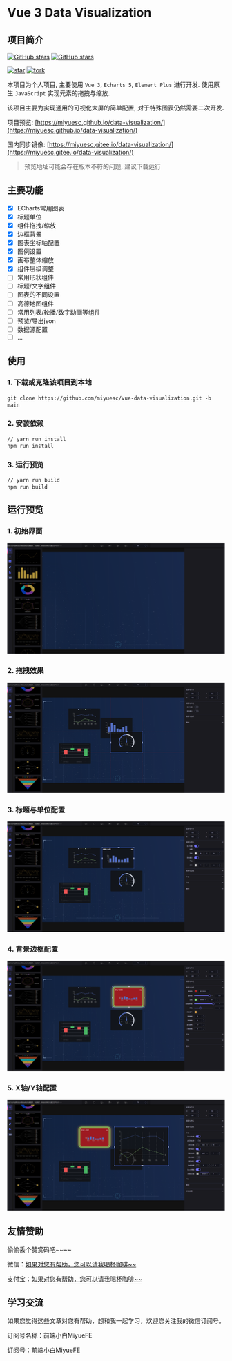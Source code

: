 # Vue 3 Data Visualization

## 项目简介

<a href="https://github.com/miyuesc/vue-data-visualization" target="__blank"><img alt="GitHub stars" src="https://img.shields.io/github/stars/miyuesc/vue-data-visualization?style=flat&logo=github" /></a>
<a href="https://github.com/miyuesc/vue-data-visualization" target="__blank"><img alt="GitHub stars" src="https://img.shields.io/github/forks/miyuesc/vue-data-visualization?style=flat&logo=github" /></a>

<a href='https://gitee.com/miyuesc/vue-data-visualization'><img src='https://gitee.com/miyuesc/vue-data-visualization/badge/star.svg?theme=dark' alt='star' /></a>
<a href='https://gitee.com/miyuesc/vue-data-visualization'><img src='https://gitee.com/miyuesc/vue-data-visualization/badge/fork.svg?theme=dark' alt='fork' /></a>

本项目为个人项目, 主要使用 `Vue 3`, `Echarts 5`, `Element Plus` 进行开发. 使用原生 `JavaScript` 实现元素的拖拽与缩放.

该项目主要为实现通用的可视化大屏的简单配置, 对于特殊图表仍然需要二次开发.

项目预览: [https://miyuesc.github.io/data-visualization/](https://miyuesc.github.io/data-visualization/)

国内同步镜像: [https://miyuesc.gitee.io/data-visualization/](https://miyuesc.gitee.io/data-visualization/)

> 预览地址可能会存在版本不符的问题, 建议下载运行

## 主要功能

- [x] ECharts常用图表
- [x] 标题单位
- [x] 组件拖拽/缩放
- [x] 边框背景
- [x] 图表坐标轴配置
- [x] 图例设置
- [x] 画布整体缩放
- [x] 组件层级调整
- [ ] 常用形状组件
- [ ] 标题/文字组件
- [ ] 图表的不同设置
- [ ] 高德地图组件
- [ ] 常用列表/轮播/数字动画等组件
- [ ] 预览/导出json
- [ ] 数据源配置
- [ ] ...

## 使用

### 1. 下载或克隆该项目到本地

```shell
git clone https://github.com/miyuesc/vue-data-visualization.git -b main
```

### 2. 安装依赖

```shell
// yarn run install
npm run install
```

### 3. 运行预览

```shell
// yarn run build
npm run build
```

## 运行预览

### 1. 初始界面

![image-20210418152927141](README/static/image-20210418152927141.png)

### 2. 拖拽效果

![image-20210418153707284](README/static/image-20210418153707284.png)

### 3. 标题与单位配置

![image-20210418153739172](README/static/image-20210418153739172.png)

### 4. 背景边框配置

![image-20210418153932966](README/static/image-20210418153932966.png)

### 5. X轴/Y轴配置

![image-20210418154052623](README/static/image-20210418154052623.png)



## 友情赞助

偷偷丢个赞赏码吧~~~~

微信：[如果对您有帮助，您可以请我喝杯咖啡~~](https://images.weserv.nl/?url=https://i0.hdslb.com/bfs/article/fcf8ffa7f5a1dad34c3c9066e6b0f1d2a181c981.jpg)

支付宝：[如果对您有帮助，您可以请我喝杯咖啡~~](https://images.weserv.nl/?url=https://i0.hdslb.com/bfs/article/8236f07c5d73175acbed49937020ed05127d0de9.jpg)

## 学习交流

如果您觉得这些文章对您有帮助，想和我一起学习，欢迎您关注我的微信订阅号。

订阅号名称：前端小白MiyueFE

订阅号：[前端小白MiyueFE](https://images.weserv.nl/?url=https://i0.hdslb.com/bfs/article/fdef0d8f1731ed03b4123d22b7d82acacb6ca10c.jpg)
